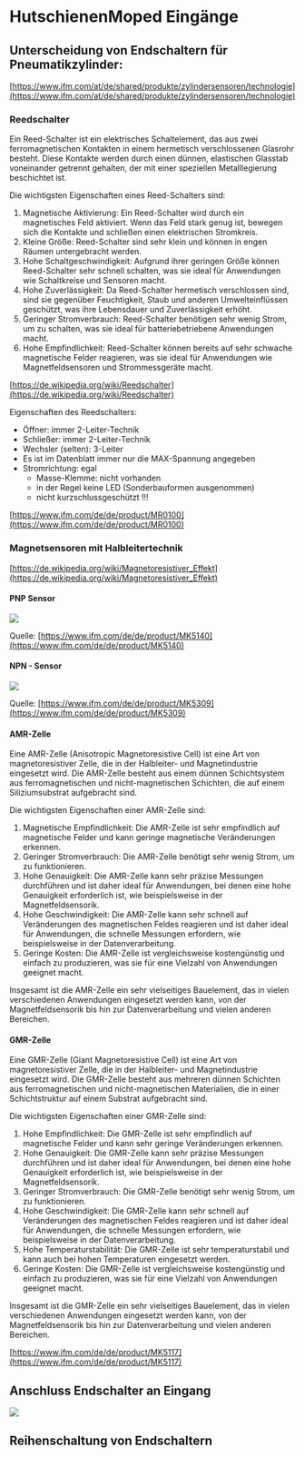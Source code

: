 # HutschienenMoped Eingänge

## Unterscheidung von Endschaltern für Pneumatikzylinder:

[https://www.ifm.com/at/de/shared/produkte/zylindersensoren/technologie](https://www.ifm.com/at/de/shared/produkte/zylindersensoren/technologie)

### Reedschalter

Ein Reed-Schalter ist ein elektrisches Schaltelement, das aus zwei ferromagnetischen Kontakten in einem hermetisch verschlossenen Glasrohr besteht. Diese Kontakte werden durch einen dünnen, elastischen Glasstab voneinander getrennt gehalten, der mit einer speziellen Metalllegierung beschichtet ist.

Die wichtigsten Eigenschaften eines Reed-Schalters sind:

1.  Magnetische Aktivierung: Ein Reed-Schalter wird durch ein magnetisches Feld aktiviert. Wenn das Feld stark genug ist, bewegen sich die Kontakte und schließen einen elektrischen Stromkreis.
2.  Kleine Größe: Reed-Schalter sind sehr klein und können in engen Räumen untergebracht werden.
3.  Hohe Schaltgeschwindigkeit: Aufgrund ihrer geringen Größe können Reed-Schalter sehr schnell schalten, was sie ideal für Anwendungen wie Schaltkreise und Sensoren macht.
4.  Hohe Zuverlässigkeit: Da Reed-Schalter hermetisch verschlossen sind, sind sie gegenüber Feuchtigkeit, Staub und anderen Umwelteinflüssen geschützt, was ihre Lebensdauer und Zuverlässigkeit erhöht.
5.  Geringer Stromverbrauch: Reed-Schalter benötigen sehr wenig Strom, um zu schalten, was sie ideal für batteriebetriebene Anwendungen macht.
6.  Hohe Empfindlichkeit: Reed-Schalter können bereits auf sehr schwache magnetische Felder reagieren, was sie ideal für Anwendungen wie Magnetfeldsensoren und Strommessgeräte macht.

[https://de.wikipedia.org/wiki/Reedschalter](https://de.wikipedia.org/wiki/Reedschalter)

Eigenschaften des Reedschalters:

*   Öffner: immer 2-Leiter-Technik
*   Schließer: immer 2-Leiter-Technik
*   Wechsler (selten): 3-Leiter
*   Es ist im Datenblatt immer nur die MAX-Spannung angegeben
*   Stromrichtung: egal
    *   Masse-Klemme: nicht vorhanden
    *   in der Regel keine LED (Sonderbauformen ausgenommen)
    *   nicht kurzschlussgeschützt !!!

[https://www.ifm.com/de/de/product/MR0100](https://www.ifm.com/de/de/product/MR0100)

### Magnetsensoren mit Halbleitertechnik

[https://de.wikipedia.org/wiki/Magnetoresistiver_Effekt](https://de.wikipedia.org/wiki/Magnetoresistiver_Effekt)

#### PNP Sensor

![](https://user-images.githubusercontent.com/69573151/223118993-3d7325eb-8fa6-451e-b90b-1ac3028e7764.png)

Quelle: [https://www.ifm.com/de/de/product/MK5140](https://www.ifm.com/de/de/product/MK5140)

#### NPN - Sensor

![](https://user-images.githubusercontent.com/69573151/223119312-1da2bd00-5cbf-4606-bea7-73da028c0ae0.png)

Quelle: [https://www.ifm.com/de/de/product/MK5309](https://www.ifm.com/de/de/product/MK5309)

#### AMR-Zelle

Eine AMR-Zelle (Anisotropic Magnetoresistive Cell) ist eine Art von magnetoresistiver Zelle, die in der Halbleiter- und Magnetindustrie eingesetzt wird. Die AMR-Zelle besteht aus einem dünnen Schichtsystem aus ferromagnetischen und nicht-magnetischen Schichten, die auf einem Siliziumsubstrat aufgebracht sind.

Die wichtigsten Eigenschaften einer AMR-Zelle sind:

1.  Magnetische Empfindlichkeit: Die AMR-Zelle ist sehr empfindlich auf magnetische Felder und kann geringe magnetische Veränderungen erkennen.
2.  Geringer Stromverbrauch: Die AMR-Zelle benötigt sehr wenig Strom, um zu funktionieren.
3.  Hohe Genauigkeit: Die AMR-Zelle kann sehr präzise Messungen durchführen und ist daher ideal für Anwendungen, bei denen eine hohe Genauigkeit erforderlich ist, wie beispielsweise in der Magnetfeldsensorik.
4.  Hohe Geschwindigkeit: Die AMR-Zelle kann sehr schnell auf Veränderungen des magnetischen Feldes reagieren und ist daher ideal für Anwendungen, die schnelle Messungen erfordern, wie beispielsweise in der Datenverarbeitung.
5.  Geringe Kosten: Die AMR-Zelle ist vergleichsweise kostengünstig und einfach zu produzieren, was sie für eine Vielzahl von Anwendungen geeignet macht.

Insgesamt ist die AMR-Zelle ein sehr vielseitiges Bauelement, das in vielen verschiedenen Anwendungen eingesetzt werden kann, von der Magnetfeldsensorik bis hin zur Datenverarbeitung und vielen anderen Bereichen.

#### GMR-Zelle

Eine GMR-Zelle (Giant Magnetoresistive Cell) ist eine Art von magnetoresistiver Zelle, die in der Halbleiter- und Magnetindustrie eingesetzt wird. Die GMR-Zelle besteht aus mehreren dünnen Schichten aus ferromagnetischen und nicht-magnetischen Materialien, die in einer Schichtstruktur auf einem Substrat aufgebracht sind.

Die wichtigsten Eigenschaften einer GMR-Zelle sind:

1.  Hohe Empfindlichkeit: Die GMR-Zelle ist sehr empfindlich auf magnetische Felder und kann sehr geringe Veränderungen erkennen.
2.  Hohe Genauigkeit: Die GMR-Zelle kann sehr präzise Messungen durchführen und ist daher ideal für Anwendungen, bei denen eine hohe Genauigkeit erforderlich ist, wie beispielsweise in der Magnetfeldsensorik.
3.  Geringer Stromverbrauch: Die GMR-Zelle benötigt sehr wenig Strom, um zu funktionieren.
4.  Hohe Geschwindigkeit: Die GMR-Zelle kann sehr schnell auf Veränderungen des magnetischen Feldes reagieren und ist daher ideal für Anwendungen, die schnelle Messungen erfordern, wie beispielsweise in der Datenverarbeitung.
5.  Hohe Temperaturstabilität: Die GMR-Zelle ist sehr temperaturstabil und kann auch bei hohen Temperaturen eingesetzt werden.
6.  Geringe Kosten: Die GMR-Zelle ist vergleichsweise kostengünstig und einfach zu produzieren, was sie für eine Vielzahl von Anwendungen geeignet macht.

Insgesamt ist die GMR-Zelle ein sehr vielseitiges Bauelement, das in vielen verschiedenen Anwendungen eingesetzt werden kann, von der Magnetfeldsensorik bis hin zur Datenverarbeitung und vielen anderen Bereichen.

[https://www.ifm.com/de/de/product/MK5117](https://www.ifm.com/de/de/product/MK5117)

## Anschluss Endschalter an Eingang

![](https://cdn.shopify.com/s/files/1/0056/7689/2250/products/7_da00f974-6952-4ad6-9f08-beaab6c888d5_1200x1200.jpg?v=1655692121)

## Reihenschaltung von Endschaltern
